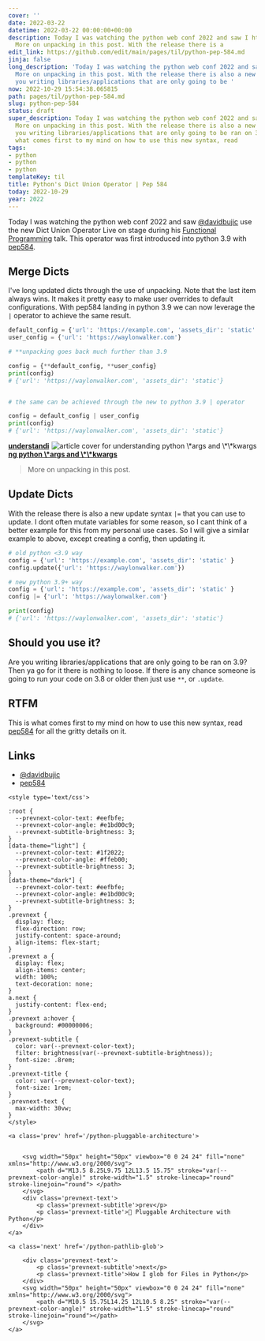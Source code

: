 ```yaml
---
cover: ''
date: 2022-03-22
datetime: 2022-03-22 00:00:00+00:00
description: Today I was watching the python web conf 2022 and saw I https://waylonwalker.com/python-args-kwargs/
  More on unpacking in this post. With the release there is a
edit_link: https://github.com/edit/main/pages/til/python-pep-584.md
jinja: false
long_description: 'Today I was watching the python web conf 2022 and saw I https://waylonwalker.com/python-args-kwargs/
  More on unpacking in this post. With the release there is also a new update syntax  Are
  you writing libraries/applications that are only going to be '
now: 2022-10-29 15:54:38.065815
path: pages/til/python-pep-584.md
slug: python-pep-584
status: draft
super_description: Today I was watching the python web conf 2022 and saw I https://waylonwalker.com/python-args-kwargs/
  More on unpacking in this post. With the release there is also a new update syntax  Are
  you writing libraries/applications that are only going to be ran on 3.9? This is
  what comes first to my mind on how to use this new syntax, read
tags:
- python
- python
- python
templateKey: til
title: Python's Dict Union Operator | Pep 584
today: 2022-10-29
year: 2022
---
```


Today I was watching the python web conf 2022 and saw
[@davidbujic](https://twitter.com/davidvujic) use the new Dict Union Operator
Live on stage during his [Functional
Programming](https://2022.pythonwebconf.com/presentations/functional-python)
talk.  This operator was first introduced into python 3.9 with [pep584](https://peps.python.org/pep-0584/).

## Merge Dicts

I've long updated dicts through the use of unpacking.  Note that the last item
always wins.  It makes it pretty easy to make user overrides to default
configurations.  With pep584 landing in python 3.9 we can now leverage the `|`
operator to achieve the same result.

``` python
default_config = {'url': 'https://example.com', 'assets_dir': 'static' }
user_config = {'url': 'https://waylonwalker.com'}

# **unpacking goes back much further than 3.9

config = {**default_config, **user_config}
print(config)
# {'url': 'https://waylonwalker.com', 'assets_dir': 'static'}


# the same can be achieved through the new to python 3.9 | operator

config = default_config | user_config
print(config)
# {'url': 'https://waylonwalker.com', 'assets_dir': 'static'}
```



<div class="onelinelink-wrapper">
    <a class="onelinelink" href="https://waylonwalker.com/python-args-kwargs/">
        <img style="float: right;" align='right' src="https://covers.waylonwalker.com/python-args-kwargs.jpg" alt="article cover for understanding python \*args and \*\*kwargs"/>
        <p><strong>understanding python \*args and \*\*kwargs</strong></p>
    </a>
</div>


> More on unpacking in this post.

## Update Dicts

With the release there is also a new update syntax `|=` that you can use to
update.  I dont often mutate variables for some reason, so I cant think of a
better example for this from my personal use cases. So I will give a similar
example to above, except creating a config, then updating it.

``` python
# old python <3.9 way
config = {'url': 'https://example.com', 'assets_dir': 'static' }
config.update({'url': 'https://waylonwalker.com'})

# new python 3.9+ way
config = {'url': 'https://example.com', 'assets_dir': 'static' }
config |= {'url': 'https://waylonwalker.com'}

print(config)
# {'url': 'https://waylonwalker.com', 'assets_dir': 'static'}
```

## Should you use it?

Are you writing libraries/applications that are only going to be ran on 3.9?
Then ya go for it there is nothing to loose.  If there is any chance someone is
going to run your code on 3.8 or older then just use `**`, or `.update`.

## RTFM

This is what comes first to my mind on how to use this new syntax, read
[pep584](https://peps.python.org/pep-0584/) for all the gritty details on it.

## Links

* [@davidbujic](https://twitter.com/davidvujic)
* [pep584](https://peps.python.org/pep-0584/)
<div class='prevnext'>

    <style type='text/css'>

    :root {
      --prevnext-color-text: #eefbfe;
      --prevnext-color-angle: #e1bd00c9;
      --prevnext-subtitle-brightness: 3;
    }
    [data-theme="light"] {
      --prevnext-color-text: #1f2022;
      --prevnext-color-angle: #ffeb00;
      --prevnext-subtitle-brightness: 3;
    }
    [data-theme="dark"] {
      --prevnext-color-text: #eefbfe;
      --prevnext-color-angle: #e1bd00c9;
      --prevnext-subtitle-brightness: 3;
    }
    .prevnext {
      display: flex;
      flex-direction: row;
      justify-content: space-around;
      align-items: flex-start;
    }
    .prevnext a {
      display: flex;
      align-items: center;
      width: 100%;
      text-decoration: none;
    }
    a.next {
      justify-content: flex-end;
    }
    .prevnext a:hover {
      background: #00000006;
    }
    .prevnext-subtitle {
      color: var(--prevnext-color-text);
      filter: brightness(var(--prevnext-subtitle-brightness));
      font-size: .8rem;
    }
    .prevnext-title {
      color: var(--prevnext-color-text);
      font-size: 1rem;
    }
    .prevnext-text {
      max-width: 30vw;
    }
    </style>
    
    <a class='prev' href='/python-pluggable-architecture'>
    

        <svg width="50px" height="50px" viewbox="0 0 24 24" fill="none" xmlns="http://www.w3.org/2000/svg">
            <path d="M13.5 8.25L9.75 12L13.5 15.75" stroke="var(--prevnext-color-angle)" stroke-width="1.5" stroke-linecap="round" stroke-linejoin="round"> </path>
        </svg>
        <div class='prevnext-text'>
            <p class='prevnext-subtitle'>prev</p>
            <p class='prevnext-title'>🐍 Pluggable Architecture with Python</p>
        </div>
    </a>
    
    <a class='next' href='/python-pathlib-glob'>
    
        <div class='prevnext-text'>
            <p class='prevnext-subtitle'>next</p>
            <p class='prevnext-title'>How I glob for Files in Python</p>
        </div>
        <svg width="50px" height="50px" viewbox="0 0 24 24" fill="none" xmlns="http://www.w3.org/2000/svg">
            <path d="M10.5 15.75L14.25 12L10.5 8.25" stroke="var(--prevnext-color-angle)" stroke-width="1.5" stroke-linecap="round" stroke-linejoin="round"></path>
        </svg>
    </a>
  </div>